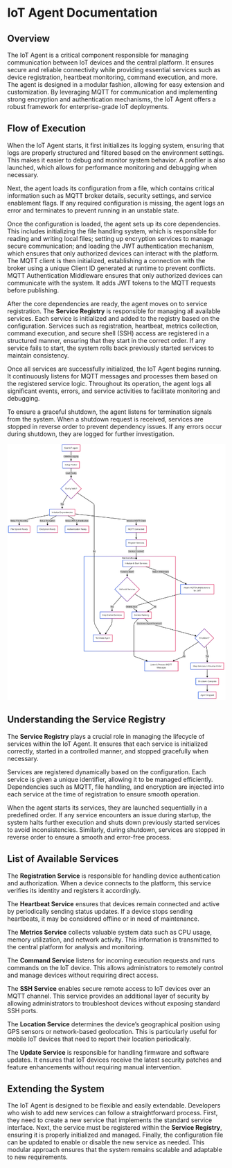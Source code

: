 # IoT Agent Documentation

## Overview
The IoT Agent is a critical component responsible for managing communication between IoT devices and the central platform. It ensures secure and reliable connectivity while providing essential services such as device registration, heartbeat monitoring, command execution, and more. The agent is designed in a modular fashion, allowing for easy extension and customization. By leveraging MQTT for communication and implementing strong encryption and authentication mechanisms, the IoT Agent offers a robust framework for enterprise-grade IoT deployments.

## **Flow of Execution**

When the IoT Agent starts, it first initializes its logging system, ensuring that logs are properly structured and filtered based on the environment settings. This makes it easier to debug and monitor system behavior. A profiler is also launched, which allows for performance monitoring and debugging when necessary.

Next, the agent loads its configuration from a file, which contains critical information such as MQTT broker details, security settings, and service enablement flags. If any required configuration is missing, the agent logs an error and terminates to prevent running in an unstable state.

Once the configuration is loaded, the agent sets up its core dependencies. This includes initializing the file handling system, which is responsible for reading and writing local files; setting up encryption services to manage secure communication; and loading the JWT authentication mechanism, which ensures that only authorized devices can interact with the platform. The MQTT client is then initialized, establishing a connection with the broker using a unique Client ID generated at runtime to prevent conflicts. MQTT Authentication Middleware ensures that only authorized devices can communicate with the system. It adds JWT tokens to the MQTT requests before publishing.

After the core dependencies are ready, the agent moves on to service registration. The **Service Registry** is responsible for managing all available services. Each service is initialized and added to the registry based on the configuration. Services such as registration, heartbeat, metrics collection, command execution, and secure shell (SSH) access are registered in a structured manner, ensuring that they start in the correct order. If any service fails to start, the system rolls back previously started services to maintain consistency.

Once all services are successfully initialized, the IoT Agent begins running. It continuously listens for MQTT messages and processes them based on the registered service logic. Throughout its operation, the agent logs all significant events, errors, and service activities to facilitate monitoring and debugging.

To ensure a graceful shutdown, the agent listens for termination signals from the system. When a shutdown request is received, services are stopped in reverse order to prevent dependency issues. If any errors occur during shutdown, they are logged for further investigation.

![](./images/start.png)

## **Understanding the Service Registry**

The **Service Registry** plays a crucial role in managing the lifecycle of services within the IoT Agent. It ensures that each service is initialized correctly, started in a controlled manner, and stopped gracefully when necessary.

Services are registered dynamically based on the configuration. Each service is given a unique identifier, allowing it to be managed efficiently. Dependencies such as MQTT, file handling, and encryption are injected into each service at the time of registration to ensure smooth operation.

When the agent starts its services, they are launched sequentially in a predefined order. If any service encounters an issue during startup, the system halts further execution and shuts down previously started services to avoid inconsistencies. Similarly, during shutdown, services are stopped in reverse order to ensure a smooth and error-free process.

## **List of Available Services**

The **Registration Service** is responsible for handling device authentication and authorization. When a device connects to the platform, this service verifies its identity and registers it accordingly.

The **Heartbeat Service** ensures that devices remain connected and active by periodically sending status updates. If a device stops sending heartbeats, it may be considered offline or in need of maintenance.

The **Metrics Service** collects valuable system data such as CPU usage, memory utilization, and network activity. This information is transmitted to the central platform for analysis and monitoring.

The **Command Service** listens for incoming execution requests and runs commands on the IoT device. This allows administrators to remotely control and manage devices without requiring direct access.

The **SSH Service** enables secure remote access to IoT devices over an MQTT channel. This service provides an additional layer of security by allowing administrators to troubleshoot devices without exposing standard SSH ports.

The **Location Service** determines the device’s geographical position using GPS sensors or network-based geolocation. This is particularly useful for mobile IoT devices that need to report their location periodically.

The **Update Service** is responsible for handling firmware and software updates. It ensures that IoT devices receive the latest security patches and feature enhancements without requiring manual intervention.

## **Extending the System**

The IoT Agent is designed to be flexible and easily extendable. Developers who wish to add new services can follow a straightforward process. First, they need to create a new service that implements the standard service interface. Next, the service must be registered within the **Service Registry**, ensuring it is properly initialized and managed. Finally, the configuration file can be updated to enable or disable the new service as needed. This modular approach ensures that the system remains scalable and adaptable to new requirements.
